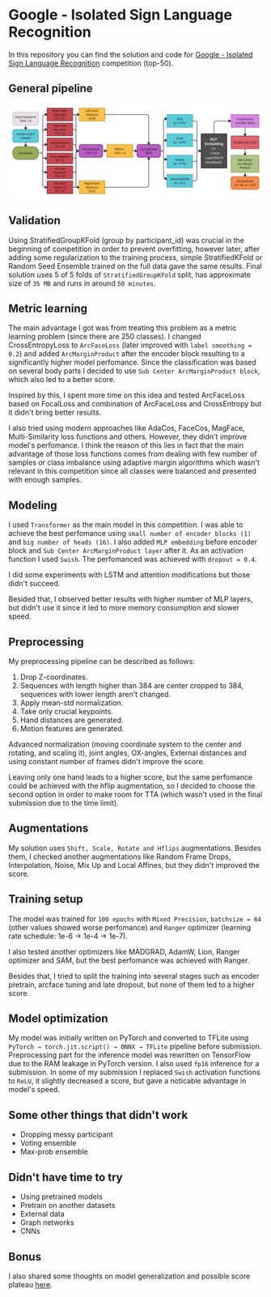 # Google - Isolated Sign Language Recognition
In this repository you can find the solution and code for [Google - Isolated Sign Language Recognition](https://www.kaggle.com/competitions/asl-signs/discussion) competition (top-50).

## General pipeline
<a href="https://github.com/t0efL/Kaggle-Sign-Recognition/blob/main/Pipeline.jpg"><img alt="Pipeline" src="https://github.com/t0efL/Kaggle-Sign-Recognition/blob/main/Pipeline.jpg"></a>

## Validation
Using StratifiedGroupKFold (group by participant_id) was crucial in the beginning of competition in order to prevent overfitting, however later, after adding some regularization to the training process, simple StratifiedKFold or Random Seed Ensemble trained on the full data gave the same results. Final solution uses 5 of 5 folds of `StratifiedGroupKFold` split, has approximate size of `35 MB` and runs in around `50 minutes`.

## Metric learning
The main advantage I got was from treating this problem as a metric learning problem (since there are 250 classes). I changed CrossEntropyLoss to `ArcFaceLoss` (later improved with `label smoothing = 0.2`) and added `ArcMarginProduct` after the encoder block resulting to a significantly higher model perfomance. Since the classification was based on several body parts I decided to use `Sub Center ArcMarginProduct block`, which also led to a better score.

Inspired by this, I spent more time on this idea and tested ArcFaceLoss based on FocalLoss and combination of ArcFaceLoss and CrossEntropy but it didn't bring better results.

I also tried using modern approaches like AdaCos, FaceCos, MagFace, Multi-Similarity loss functions and others. However, they didn't improve model's perfomance. I think the reason of this lies in fact that the main advantage of those loss functions comes from dealing with few number of samples or class imbalance using adaptive margin algorithms which wasn't relevant in this competition since all classes were balanced and presented with enough samples.

## Modeling
I used `Transformer` as the main model in this competition. I was able to achieve the best perfomance using `small number of encoder blocks (1)` and `big number of heads (16)`. I also added `MLP embedding` before encoder block and `Sub Center ArcMarginProduct layer` after it. As an activation function I used `Swish`. The perfomanced was achieved with `dropout = 0.4`.

I did some experiments with LSTM and attention modifications but those didn't succeed.

Besided that, I observed better results with higher number of MLP layers, but didn't use it since it led to more memory consumption and slower speed.

## Preprocessing
My preprocessing pipeline can be described as follows:
1. Drop Z-coordinates.
2. Sequences with length higher than 384 are center cropped to 384, sequences with lower length aren't changed.
3. Apply mean-std normalization.
4. Take only crucial keypoints.
5. Hand distances are generated.
6. Motion features are generated.

Advanced normalization (moving coordinate system to the center and rotating, and scaling it), joint angles, OX-angles, External distances and using constant number of frames didn't improve the score.

Leaving only one hand leads to a higher score, but the same perfomance could be achieved with the hflip augmentation, so I decided to choose the second option in order to make room for TTA (which wasn't used in the final submission due to the time limit).

## Augmentations
My solution uses `Shift, Scale, Rotate and Hflips` augmentations. Besides them, I checked another augmentations like Random Frame Drops, Interpolation, Noise, Mix Up and Local Affines, but they didn't improved the score. 

## Training setup
The model was trained for `100 epochs` with `Mixed Precision`, `batchsize = 64` (other values showed worse perfomance) and `Ranger` optimizer (learning rate schedule: 1e-6 → 1e-4 → 1e-7).

I also tested another optimizers like MADGRAD, AdamW, Lion, Ranger optimizer and SAM, but the best perfomance was achieved with Ranger. 

Besides that, I tried to split the training into several stages such as encoder pretrain, arcface tuning and late dropout, but none of them led to a higher score.

## Model optimization
My model was initially written on PyTorch and converted to TFLite using `PyTorch → torch.jit.script() → ONNX → TFLite` pipeline before submission. Preprocessing part for the inference model  was rewritten on TensorFlow due to the RAM leakage in PyTorch version. I also used `fp16` inference for a submission. In some of my submission I replaced `Swish` activation functions to `ReLU`, it slightly decreased a score, but gave a noticable advantage in model's speed.

## Some other things that didn't work
- Dropping messy participant
- Voting ensemble
- Max-prob ensemble

## Didn't have time to try
- Using pretrained models
- Pretrain on another datasets
- External data
- Graph networks
- CNNs

## Bonus
I also shared some thoughts on model generalization and possible score plateau [here](https://www.kaggle.com/competitions/asl-signs/discussion/406457).
